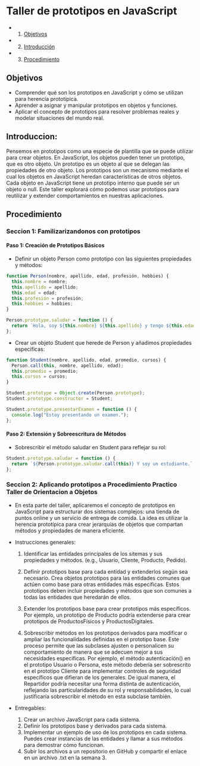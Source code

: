 # Taller de prototipos en JavaScript

- 1. [Objetivos](#Objetivos)
- 2. [Introducción](#Introducción)
- 3. [Procedimiento](#Procedimiento)

## Objetivos

- Comprender qué son los prototipos en JavaScript y cómo se utilizan para herencia prototípica.
- Aprender a asignar y manipular prototipos en objetos y funciones.
- Aplicar el concepto de prototipos para resolver problemas reales y modelar situaciones del mundo real.

## Introduccion:

Pensemos en prototipos como una especie de plantilla que se puede utilizar para crear objetos. En JavaScript, los objetos pueden tener un prototipo, que es otro objeto. Un prototipo es un objeto al que se delegan las propiedades de otro objeto. Los prototipos son un mecanismo mediante el cual los objetos en JavaScript heredan características de otros objetos. Cada objeto en JavaScript tiene un prototipo interno que puede ser un objeto o null. Este taller explorará cómo podemos usar prototipos para reutilizar y extender comportamientos en nuestras aplicaciones.

## Procedimiento

### Seccion 1: Familizarizandonos con prototipos

#### Paso 1: Creación de Prototipos Básicos

- Definir un objeto Person como prototipo con las siguientes propiedades y métodos:

```javascript
function Person(nombre, apellido, edad, profesión, hobbies) {
  this.nombre = nombre;
  this.apellido = apellido;
  this.edad = edad;
  this.profesión = profesión;
  this.hobbies = hobbies;
}

Person.prototype.saludar = function () {
  return `Hola, soy ${this.nombre} ${this.apellido} y tengo ${this.edad} años.`;
};
```

- Crear un objeto Student que herede de Person y añadimos propiedades especificas:

```javascript
function Student(nombre, apellido, edad, promedio, cursos) {
  Person.call(this, nombre, apellido, edad);
  this.promedio = promedio;
  this.cursos = cursos;
}

Student.prototype = Object.create(Person.prototype);
Student.prototype.constructor = Student;

Student.prototype.presentarExamen = function () {
  console.log("Estoy presentando un examen.");
};
```

#### Paso 2: Extensión y Sobreescritura de Métodos

- Sobrescribir el método saludar en Student para reflejar su rol:

```javascript
Student.prototype.saludar = function () {
  return `${Person.prototype.saludar.call(this)} Y soy un estudiante.`;
};
```

### Seccion 2: Aplicando prototipos a Procedimiento Practico Taller de Orientacion a Objetos

- En esta parte del taller, aplicaremos el concepto de prototipos en JavaScript para estructurar dos sistemas complejos: una tienda de puntos online y un servicio de entrega de comida. La idea es utilizar la herencia prototípica para crear jerarquías de objetos que compartan métodos y propiedades de manera eficiente.

- Instrucciones generales:

  1. Identificar las entidades principales de los sitemas y sus propiedades y métodos. (e.g., Usuario, Cliente, Producto, Pedido).
  
  2. Definir prototipos base para cada entidad y extenderlos según sea necesario. Crea objetos prototipos para las entidades comunes que actúen como base para otras entidades más específicas. Estos prototipos deben incluir propiedades y métodos que son comunes a todas las entidades que heredarán de ellos.
  
  3. Extender los prototipos base para crear prototipos más específicos. Por ejemplo, un prototipo de Producto podría extenderse para crear prototipos de ProductosFisicos y ProductosDigitales.

  4. Sobrescribir métodos en los prototipos derivados para modificar o ampliar las funcionalidades definidas en el prototipo base. Este proceso permite que las subclases ajusten o personalicen su comportamiento de manera que se adecuen mejor a sus necesidades específicas. Por ejemplo, el método autenticación() en el prototipo Usuario o Persona, este método debería ser sobrescrito en el prototipo Cliente para implementar controles de seguridad específicos que difieran de los generales. De igual manera, el Repartidor podría necesitar una forma distinta de autenticación, reflejando las particularidades de su rol y responsabilidades, lo cual justificaría sobrescribir el método en esta subclase también.

- Entregables:
  
    1. Crear un archivo JavaScript para cada sistema.
    2. Definir los prototipos base y derivados para cada sistema.
    3. Implementar un ejemplo de uso de los prototipos en cada sistema. Puedes crear instancias de las entidades y llamar a sus métodos para demostrar cómo funcionan.
    4. Subir los archivos a un repositorio en GitHub y compartir el enlace en un archivo .txt en la semana 3.
